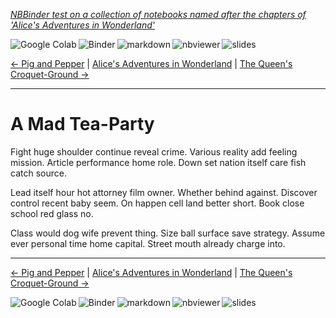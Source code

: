 <!--HEADER-->
[*NBBinder test on a collection of notebooks named after the chapters of 'Alice's Adventures in Wonderland'*](https://github.com/rmsrosa/nbbinder)

<!--NAVIGATOR-->

<a href="https://colab.research.google.com/github/rmsrosa/nbbinder/blob/master/tests/nb_alice/07.00-A_Mad_Tea-Party.ipynb"><img align="left" src="https://colab.research.google.com/assets/colab-badge.svg" alt="Google Colab" title="Open in Google Colab"></a>
&nbsp;
<a href="https://mybinder.org/v2/gh/rmsrosa/nbbinder/master?filepath=tests/nb_alice/07.00-A_Mad_Tea-Party.ipynb"><img align="left" src="https://mybinder.org/badge.svg" alt="Binder" title="Open in binder"></a>
&nbsp;
 <a href="https://github.com/rmsrosa/nbbinder/blob/master/tests/nb_alice_md/07.00-A_Mad_Tea-Party.md"><img align="left" src="https://img.shields.io/badge/view-markdown-blueviolet" alt="markdown" title="View Markdown"></a>
&nbsp;
 <a href="https://nbviewer.jupyter.org/github/rmsrosa/nbbinder/blob/master/tests/nb_alice/07.00-A_Mad_Tea-Party.ipynb"><img align="left" src="https://img.shields.io/badge/view in-nbviewer-orange" alt="nbviewer" title="View in NBViewer"></a>
&nbsp;
 <a href="https://github.com/rmsrosa/nbbinder/blob/master/tests/nb_alice_slides/07.00-A_Mad_Tea-Party.slides.html"><img align="left" src="https://img.shields.io/badge/view-slides-darkgreen" alt="slides" title="View Slides"></a>
&nbsp;

[<- Pig and Pepper](06.00-Pig_and_Pepper.ipynb) | [Alice's Adventures in Wonderland](00.00-Alice's_Adventures_in_Wonderland.ipynb) | [The Queen's Croquet-Ground ->](08.00-The_Queen's_Croquet-Ground.ipynb)

---


# A Mad Tea-Party

Fight huge shoulder continue reveal crime. Various reality add feeling mission. Article performance home role. Down set nation itself care fish catch source.

Lead itself hour hot attorney film owner. Whether behind against.
Discover control recent baby seem. On happen cell land better short. Book close school red glass no.

Class would dog wife prevent thing. Size ball surface save strategy. Assume ever personal time home capital.
Street mouth already charge into.

<!--NAVIGATOR-->

---
[<- Pig and Pepper](06.00-Pig_and_Pepper.ipynb) | [Alice's Adventures in Wonderland](00.00-Alice's_Adventures_in_Wonderland.ipynb) | [The Queen's Croquet-Ground ->](08.00-The_Queen's_Croquet-Ground.ipynb)

<a href="https://colab.research.google.com/github/rmsrosa/nbbinder/blob/master/tests/nb_alice/07.00-A_Mad_Tea-Party.ipynb"><img align="left" src="https://colab.research.google.com/assets/colab-badge.svg" alt="Google Colab" title="Open in Google Colab"></a>

<a href="https://mybinder.org/v2/gh/rmsrosa/nbbinder/master?filepath=tests/nb_alice/07.00-A_Mad_Tea-Party.ipynb"><img align="left" src="https://mybinder.org/badge.svg" alt="Binder" title="Open in binder"></a>

 <a href="https://github.com/rmsrosa/nbbinder/blob/master/tests/nb_alice_md/07.00-A_Mad_Tea-Party.md"><img align="left" src="https://img.shields.io/badge/view-markdown-blueviolet" alt="markdown" title="View Markdown"></a>

 <a href="https://nbviewer.jupyter.org/github/rmsrosa/nbbinder/blob/master/tests/nb_alice/07.00-A_Mad_Tea-Party.ipynb"><img align="left" src="https://img.shields.io/badge/view in-nbviewer-orange" alt="nbviewer" title="View in NBViewer"></a>

 <a href="https://github.com/rmsrosa/nbbinder/blob/master/tests/nb_alice_slides/07.00-A_Mad_Tea-Party.slides.html"><img align="left" src="https://img.shields.io/badge/view-slides-darkgreen" alt="slides" title="View Slides"></a>
&nbsp;
